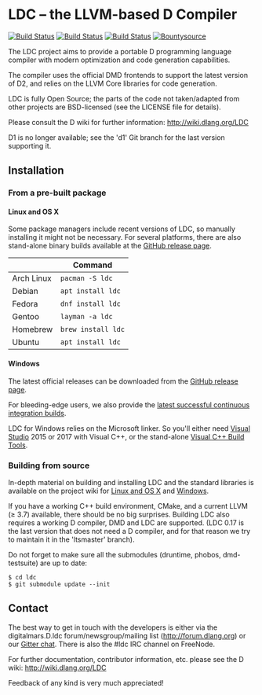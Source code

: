 LDC – the LLVM-based D Compiler
===============================

[![Build Status](https://semaphoreci.com/api/v1/ldc-developers/ldc/branches/master/shields_badge.svg)][4]
[![Build Status](https://travis-ci.org/ldc-developers/ldc.png?branch=master)][1]
[![Build Status](https://ci.appveyor.com/api/projects/status/2cfhvg79782n4nth/branch/master?svg=true)][5]
[![Bountysource](https://www.bountysource.com/badge/tracker?tracker_id=283332)][3]

The LDC project aims to provide a portable D programming language
compiler with modern optimization and code generation capabilities.

The compiler uses the official DMD frontends to support the latest
version of D2, and relies on the LLVM Core libraries for code
generation.

LDC is fully Open Source; the parts of the code not taken/adapted from
other projects are BSD-licensed (see the LICENSE file for details).

Please consult the D wiki for further information:
http://wiki.dlang.org/LDC

D1 is no longer available; see the 'd1' Git branch for the last
version supporting it.


Installation
------------

### From a pre-built package

#### Linux and OS X

Some package managers include recent versions of LDC, so manually
installing it might not be necessary. For several platforms, there
are also stand-alone binary builds available at the
[GitHub release page](https://github.com/ldc-developers/ldc/releases).

|              | Command               |
| ------------ | --------------------- |
| Arch Linux   | `pacman -S ldc`       |
| Debian       | `apt install ldc` |
| Fedora       | `dnf install ldc`     |
| Gentoo       | `layman -a ldc`       |
| Homebrew     | `brew install ldc`    |
| Ubuntu       | `apt install ldc` |

#### Windows

The latest official releases can be downloaded from the
[GitHub release page](https://github.com/ldc-developers/ldc/releases).

For bleeding-edge users, we also provide the
[latest successful continuous integration builds](https://github.com/ldc-developers/ldc/releases/tag/LDC-Win64-master).

LDC for Windows relies on the Microsoft linker. So you'll either need
[Visual Studio](https://www.visualstudio.com/downloads/) 2015 or 2017
with Visual C++, or the stand-alone
[Visual C++ Build Tools](http://landinghub.visualstudio.com/visual-cpp-build-tools).

### Building from source

In-depth material on building and installing LDC and the standard
libraries is available on the project wiki for
[Linux and OS X](http://wiki.dlang.org/Building_LDC_from_source) and
[Windows](http://wiki.dlang.org/Building_and_hacking_LDC_on_Windows_using_MSVC).

If you have a working C++ build environment, CMake, and a current LLVM (≥ 3.7)
available, there should be no big surprises.
Building LDC also requires a working D compiler, DMD and LDC are supported.
(LDC 0.17 is the last version that does not need a D compiler,
and for that reason we try to maintain it in the 'ltsmaster' branch).

Do not forget to make sure all the submodules (druntime, phobos, dmd-testsuite)
are up to date:

    $ cd ldc
    $ git submodule update --init

Contact
-------

The best way to get in touch with the developers is either via the
digitalmars.D.ldc forum/newsgroup/mailing list
(http://forum.dlang.org) or our [Gitter chat](http://gitter.im/ldc-developers/main).
There is also the #ldc IRC channel on FreeNode.

For further documentation, contributor information, etc. please see
the D wiki: http://wiki.dlang.org/LDC

Feedback of any kind is very much appreciated!


[1]: https://travis-ci.org/ldc-developers/ldc "Travis CI Build Status"
[2]: https://coveralls.io/r/ldc-developers/ldc "Test Coverage"
[3]: https://www.bountysource.com/trackers/283332-ldc?utm_source=283332&utm_medium=shield&utm_campaign=TRACKER_BADGE "Bountysource"
[4]: https://semaphoreci.com/ldc-developers/ldc "Semaphore CI Build Status"
[5]: https://ci.appveyor.com/project/kinke/ldc/history "AppVeyor CI Build Status"
